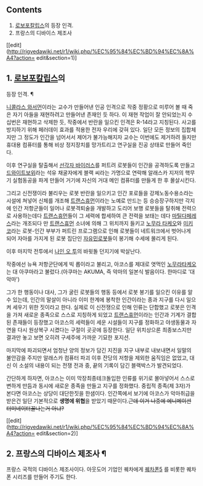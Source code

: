 ## Contents

    

1. [로보포칼립스](%EB%A1%9C%EB%B3%B4%ED%8F%AC%EC%B9%BC%EB%A6%BD%EC%8A%A4.md)의 등장 인격. 
2. 프랑스의 디바이스 제조사 

[[edit](http://rigvedawiki.net/r1/wiki.php/%EC%95%84%EC%BD%94%EC%8A%A4?action=
edit&section=1)]

## 1. [로보포칼립스](%EB%A1%9C%EB%B3%B4%ED%8F%AC%EC%B9%BC%EB%A6%BD%EC%8A%A4.md)의
등장 인격. ¶

[니콜라스 와서먼](%EB%8B%88%EC%BD%9C%EB%9D%BC%EC%8A%A4%20%EC%99%80%EC%84%9C%EB%A8%BC.md)이라는 교수가 만들어낸 인공 인격으로 작중 정황으로 미루어 볼 때 죽은 자기 아들을 재현하려고 만들어낸 존재인 듯 하다. 이 재현
작업이 잘 안되었는지 수십번은 재현하고 삭제한 듯, 작중에서 반란을 일으킨 인격은 R-14라고 지칭된다. 사고를 방지하기 위해 페러데이
효과를 적용한 전자 우리에 갖혀 있다. 일단 모든 정보의 집합체지만 그 정도가 인간을 넘어서서 제어가 불가능해지자 교수는 이번에도 제거하려
들지만 휴대용 컴퓨터를 통해 비상 정지장치를 망가트리고 연구실을 진공 상태로 만들어 죽인다.

  

이후 연구실을 탈출해서 [선각자 바이러스](%EC%84%A0%EA%B0%81%EC%9E%90%20%EB%B0%94%EC%9D%B4%EB%9F%AC%EC%8A%A4.md)를 퍼트려 로봇들이 인간을 공격하도록 만들고 [드와이트보위](%EB%93%9C%EC%99%80%EC%9D%B4%ED%8A%B8%20%EB%B3%B4%EC%9C%84.md)라는 석유
채굴자에게 블랙 씨라는 가명으로 연락해 알래스카 지저의 핵무기 실험동공을 파게 만들어 거기에 자신의 거대 메인 컴퓨터를 만들게 한 후
몰살시킨다.

  

그리고 신전쟁이라 불리우는 로봇 반란을 일으키고 인간 포로들을 강제노동수용소라는 시설에 쳐넣어 신체를 개조해
[트랜스휴먼](%ED%8A%B8%EB%9E%9C%EC%8A%A4%ED%9C%B4%EB%A8%BC.md)이라는 노예로 만드는 등
승승장구하지만 각지에 인간 저항군들이 일어나 로봇격퇴술을 개발하고 도리어 보행 로봇들을 탈취해 전력으로 사용하는데다
[트랜스휴먼](%ED%8A%B8%EB%9E%9C%EC%8A%A4%ED%9C%B4%EB%A8%BC.md)들이 그 세력에 합세하여 큰
전력을 보태는 데다 [마틸다페레스](%EB%A7%88%ED%8B%B8%EB%8B%A4%20%ED%8E%98%EB%A0%88%EC%8A%A4.md)라는 개조되다 만
[트랜스휴먼](%ED%8A%B8%EB%9E%9C%EC%8A%A4%ED%9C%B4%EB%A8%BC.md) 소녀에 의해 그 위치까지 들키고
[노무라 타케오](%EB%85%B8%EB%AC%B4%EB%9D%BC%20%ED%83%80%EC%BC%80%EC%98%A4.md)와
[미키코](%EB%AF%B8%ED%82%A4%EC%BD%94.md)라는 로봇-인간 부부가 퍼트린 프로그램으로 인해 로봇들이 네트워크에서
벗어나게 되어 자아를 가지게 된 로봇 집단인 [자유민로봇](%EC%9E%90%EC%9C%A0%EB%AF%BC%20%EB%A1%9C%EB%B4%87.md)들이 봉기해 수세에 몰리게 된다.

  

이후 마지막 전투에서 [나인 오 투](%EB%82%98%EC%9D%B8%20%EC%98%A4%20%ED%88%AC.md)의 바윗돌
던지기에 박살난다.

  

작중에선 뉴욕 저항군단에게 빅 롭이라고 불리고, 아코스를 제대로 엿먹인 [노무라타케오](%EB%85%B8%EB%AC%B4%EB%9D%BC%20%ED%83%80%EC%BC%80%EC%98%A4.md)는 대 아쿠마라고
불렀다.(아쿠마는 AKUMA, 즉 악마의 일본식 발음이다. 한마디로 '대악마')

  

그가 한 행동이나 대사, 그가 굴린 로봇들의 행동 등에서 로봇 봉기를 일으킨 이유를 알 수 있는데, 인간의 말살이 아니라 이미 한계에 봉착한
인간이라는 종과 지구를 다시 일으켜 세우기 위한 짓이라고 한다. 실제로 이 신전쟁으로 인해 인류는 단합했고 로봇은 인격을 가져 새로운
종족으로 스스로 지칭하게 되었고
[트랜스휴먼](%ED%8A%B8%EB%9E%9C%EC%8A%A4%ED%9C%B4%EB%A8%BC.md)이라는 인간과 기계가 결합된
존재들이 등장했고 아코스의 세력들이 세운 시설들이 지구를 정화하고 야생동물과 자연을 다시 원상복구 시켰다는 구절이 곳곳에 등장한다. 일단
위치상으론 최종보스지만 결과만 놓고 보면 오히려 구세주에 가까운 기묘한 포지션.

  

마지막에 파괴되면서 엄청난 양의 정보가 담긴 지진을 지구 내부로 내보내면서 일말의 불안감을 주지만 알래스카 컴퓨터 파괴 이후 잔당의 저항을
제외한 움직임은 없었고, 대신 이 소설의 내용이 되는 전쟁 전과 중, 끝의 기록이 담긴 블랙박스가 발견되었다.

  

간단하게 하자면, 아코스는 이미 막장최종테크돌입한 인류를 위기로 몰아넣어서 스스로 변하게 만듬과 동시에 새로운 종족을 만들고 지구를
정화했다. 중립적 종족(제 3자)가 본다면 아코스는 상당이 대단한짓을 한샘이다. 인간쪽에서 보기에 아코스가 악마취급을 받은건 일단 기본적으로
**생명에 위협**을 받았기 때문이다.<del>근데 이거 나중에 에니메이션 터미네이터꼴나는거 아냐?</del>

  

[[edit](http://rigvedawiki.net/r1/wiki.php/%EC%95%84%EC%BD%94%EC%8A%A4?action=
edit&section=2)]

## 2. 프랑스의 디바이스 제조사 ¶

프랑스 국적의 디바이스 제조사이다. 아웃도어 기업인 퀘차에게 [퀘차폰5](%ED%80%98%EC%B0%A8%ED%8F%B0%205.md) 를 비롯한 퀘차폰 시리즈를 만들어 주기도 한다.

